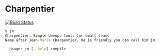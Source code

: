 # Charpentier
[![Build Status](https://travis-ci.org/denislaliberte/charpentier.svg?branch=master)](https://travis-ci.org/denislaliberte/charpentier)

```cmd
$ jm
Charpentier, Simple devops tools for small teams
Name after Jean-Marie Charpentier, he is friendly you can call him jm

  Usage: jm [--help] compile
```
